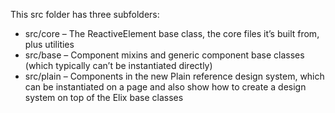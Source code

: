 This src folder has three subfolders:

- src/core – The ReactiveElement base class, the core files it’s built from, plus utilities
- src/base – Component mixins and generic component base classes (which typically can’t be instantiated directly)
- src/plain – Components in the new Plain reference design system, which can be instantiated on a page and also show how to create a design system on top of the Elix base classes
